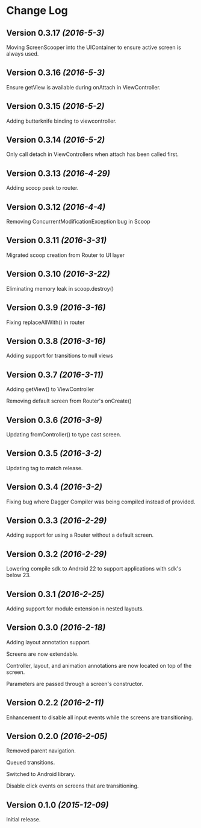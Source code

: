 Change Log
==========

Version 0.3.17 *(2016-5-3)*
----------------------------

Moving ScreenScooper into the UIContainer to ensure active screen is always used.

Version 0.3.16 *(2016-5-3)*
----------------------------

Ensure getView is available during onAttach in ViewController.

Version 0.3.15 *(2016-5-2)*
----------------------------

Adding butterknife binding to viewcontroller.

Version 0.3.14 *(2016-5-2)*
----------------------------

Only call detach in ViewControllers when attach has been called first.

Version 0.3.13 *(2016-4-29)*
----------------------------

Adding scoop peek to router.


Version 0.3.12 *(2016-4-4)*
----------------------------

Removing ConcurrentModificationException bug in Scoop

Version 0.3.11 *(2016-3-31)*
----------------------------

Migrated scoop creation from Router to UI layer

Version 0.3.10 *(2016-3-22)*
----------------------------

Eliminating memory leak in scoop.destroy()

Version 0.3.9 *(2016-3-16)*
----------------------------

Fixing replaceAllWith() in router

Version 0.3.8 *(2016-3-16)*
----------------------------

Adding support for transitions to null views


Version 0.3.7 *(2016-3-11)*
----------------------------

Adding getView() to ViewController

Removing default screen from Router's onCreate()

Version 0.3.6 *(2016-3-9)*
----------------------------

Updating fromController() to type cast screen.

Version 0.3.5 *(2016-3-2)*
----------------------------

Updating tag to match release.

Version 0.3.4 *(2016-3-2)*
----------------------------

Fixing bug where Dagger Compiler was being compiled instead of provided.

Version 0.3.3 *(2016-2-29)*
----------------------------

Adding support for using a Router without a default screen.

Version 0.3.2 *(2016-2-29)*
----------------------------

Lowering compile sdk to Android 22 to support applications with sdk's below 23.

Version 0.3.1 *(2016-2-25)*
----------------------------

Adding support for module extension in nested layouts.

Version 0.3.0 *(2016-2-18)*
----------------------------

Adding layout annotation support.

Screens are now extendable.

Controller, layout, and animation annotations are now located on top of the screen.

Parameters are passed through a screen's constructor.

Version 0.2.2 *(2016-2-11)*
----------------------------

Enhancement to disable all input events while the screens are transitioning.

Version 0.2.0 *(2016-2-05)*
----------------------------

Removed parent navigation.

Queued transitions.

Switched to Android library.

Disable click events on screens that are transitioning.

Version 0.1.0 *(2015-12-09)*
----------------------------

Initial release.


